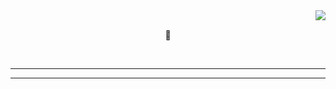 <img align="right" src="https://visitor-badge.laobi.icu/badge?page_id=87tawanzinho.87tawanzinho" />




<br/>

<div align="center">
 
 🔭
 
 


 </div>
 


<br/>
<hr/>


</div>
<hr/>
